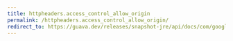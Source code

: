 ```yaml
---
title: httpheaders.access_control_allow_origin
permalink: /httpheaders.access_control_allow_origin/
redirect_to: https://guava.dev/releases/snapshot-jre/api/docs/com/google/common/net/HttpHeaders.html#ACCESS_CONTROL_ALLOW_ORIGIN
---
```

